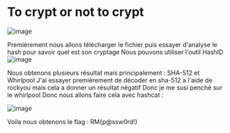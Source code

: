 # To crypt or not to crypt 
![image](https://user-images.githubusercontent.com/91620858/197454635-8fee820c-5cbc-4c41-8500-9b66ade8a69d.png)

Premièrement nous allons télécharger le fichier puis essayer d'analyse le hash pour savoir quel est son cryptage
Nous pouvons utiliser l'outil HashID
![image](https://user-images.githubusercontent.com/91620858/197454754-8ac24b7a-1bd5-4353-8e04-daf08a8f109e.png)

Nous obtenons plusieurs résultat mais principalement : SHA-512 et Whirlpool
J'ai essayer premièrement de décoder en sha-512 a l'aide de rockyou mais cela a donner un résultat négatif
Donc je me susi penché sur le whirlpool 
Donc nous allons faire cela avec hashcat :

![image](https://user-images.githubusercontent.com/91620858/197455071-e06532ba-ddea-44fe-8481-98f32d3a1564.png)

Voila nous obtenons le flag : RM{p@ssw0rd!}
